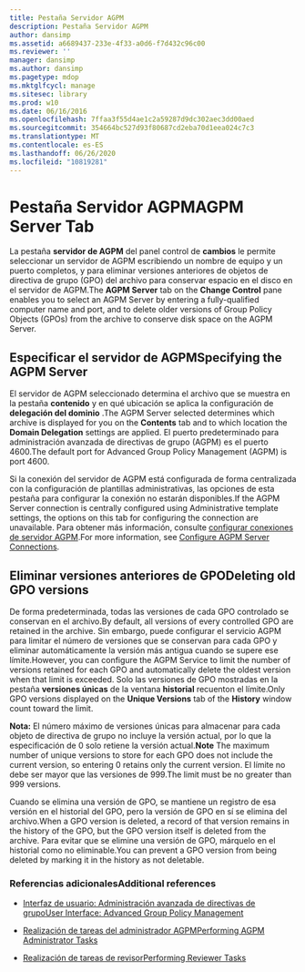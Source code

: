 ```yaml
---
title: Pestaña Servidor AGPM
description: Pestaña Servidor AGPM
author: dansimp
ms.assetid: a6689437-233e-4f33-a0d6-f7d432c96c00
ms.reviewer: ''
manager: dansimp
ms.author: dansimp
ms.pagetype: mdop
ms.mktglfcycl: manage
ms.sitesec: library
ms.prod: w10
ms.date: 06/16/2016
ms.openlocfilehash: 7ffaa3f55d4ae1c2a59287d9dc302aec3dd00aed
ms.sourcegitcommit: 354664bc527d93f80687cd2eba70d1eea024c7c3
ms.translationtype: MT
ms.contentlocale: es-ES
ms.lasthandoff: 06/26/2020
ms.locfileid: "10819281"
---
```

# <span data-ttu-id="723db-103">Pestaña Servidor AGPM</span><span class="sxs-lookup"><span data-stu-id="723db-103">AGPM Server Tab</span></span>


<span data-ttu-id="723db-104">La pestaña **servidor de AGPM** del panel control de **cambios** le permite seleccionar un servidor de AGPM escribiendo un nombre de equipo y un puerto completos, y para eliminar versiones anteriores de objetos de directiva de grupo (GPO) del archivo para conservar espacio en el disco en el servidor de AGPM.</span><span class="sxs-lookup"><span data-stu-id="723db-104">The **AGPM Server** tab on the **Change Control** pane enables you to select an AGPM Server by entering a fully-qualified computer name and port, and to delete older versions of Group Policy Objects (GPOs) from the archive to conserve disk space on the AGPM Server.</span></span>

## <span data-ttu-id="723db-105">Especificar el servidor de AGPM</span><span class="sxs-lookup"><span data-stu-id="723db-105">Specifying the AGPM Server</span></span>


<span data-ttu-id="723db-106">El servidor de AGPM seleccionado determina el archivo que se muestra en la pestaña **contenido** y en qué ubicación se aplica la configuración de **delegación del dominio** .</span><span class="sxs-lookup"><span data-stu-id="723db-106">The AGPM Server selected determines which archive is displayed for you on the **Contents** tab and to which location the **Domain Delegation** settings are applied.</span></span> <span data-ttu-id="723db-107">El puerto predeterminado para administración avanzada de directivas de grupo (AGPM) es el puerto 4600.</span><span class="sxs-lookup"><span data-stu-id="723db-107">The default port for Advanced Group Policy Management (AGPM) is port 4600.</span></span>

<span data-ttu-id="723db-108">Si la conexión del servidor de AGPM está configurada de forma centralizada con la configuración de plantillas administrativas, las opciones de esta pestaña para configurar la conexión no estarán disponibles.</span><span class="sxs-lookup"><span data-stu-id="723db-108">If the AGPM Server connection is centrally configured using Administrative template settings, the options on this tab for configuring the connection are unavailable.</span></span> <span data-ttu-id="723db-109">Para obtener más información, consulte [configurar conexiones de servidor AGPM](configure-agpm-server-connections-agpm40.md).</span><span class="sxs-lookup"><span data-stu-id="723db-109">For more information, see [Configure AGPM Server Connections](configure-agpm-server-connections-agpm40.md).</span></span>

## <span data-ttu-id="723db-110">Eliminar versiones anteriores de GPO</span><span class="sxs-lookup"><span data-stu-id="723db-110">Deleting old GPO versions</span></span>


<span data-ttu-id="723db-111">De forma predeterminada, todas las versiones de cada GPO controlado se conservan en el archivo.</span><span class="sxs-lookup"><span data-stu-id="723db-111">By default, all versions of every controlled GPO are retained in the archive.</span></span> <span data-ttu-id="723db-112">Sin embargo, puede configurar el servicio AGPM para limitar el número de versiones que se conservan para cada GPO y eliminar automáticamente la versión más antigua cuando se supere ese límite.</span><span class="sxs-lookup"><span data-stu-id="723db-112">However, you can configure the AGPM Service to limit the number of versions retained for each GPO and automatically delete the oldest version when that limit is exceeded.</span></span> <span data-ttu-id="723db-113">Solo las versiones de GPO mostradas en la pestaña **versiones únicas** de la ventana **historial** recuenton el límite.</span><span class="sxs-lookup"><span data-stu-id="723db-113">Only GPO versions displayed on the **Unique Versions** tab of the **History** window count toward the limit.</span></span>

<span data-ttu-id="723db-114">**Nota:**  El número máximo de versiones únicas para almacenar para cada objeto de directiva de grupo no incluye la versión actual, por lo que la especificación de 0 solo retiene la versión actual.</span><span class="sxs-lookup"><span data-stu-id="723db-114">**Note** The maximum number of unique versions to store for each GPO does not include the current version, so entering 0 retains only the current version.</span></span> <span data-ttu-id="723db-115">El límite no debe ser mayor que las versiones de 999.</span><span class="sxs-lookup"><span data-stu-id="723db-115">The limit must be no greater than 999 versions.</span></span>

<span data-ttu-id="723db-116">Cuando se elimina una versión de GPO, se mantiene un registro de esa versión en el historial del GPO, pero la versión de GPO en sí se elimina del archivo.</span><span class="sxs-lookup"><span data-stu-id="723db-116">When a GPO version is deleted, a record of that version remains in the history of the GPO, but the GPO version itself is deleted from the archive.</span></span> <span data-ttu-id="723db-117">Para evitar que se elimine una versión de GPO, márquelo en el historial como no eliminable.</span><span class="sxs-lookup"><span data-stu-id="723db-117">You can prevent a GPO version from being deleted by marking it in the history as not deletable.</span></span>

 

### <span data-ttu-id="723db-118">Referencias adicionales</span><span class="sxs-lookup"><span data-stu-id="723db-118">Additional references</span></span>

-   [<span data-ttu-id="723db-119">Interfaz de usuario: Administración avanzada de directivas de grupo</span><span class="sxs-lookup"><span data-stu-id="723db-119">User Interface: Advanced Group Policy Management</span></span>](user-interface-advanced-group-policy-management-agpm40.md)

-   [<span data-ttu-id="723db-120">Realización de tareas del administrador AGPM</span><span class="sxs-lookup"><span data-stu-id="723db-120">Performing AGPM Administrator Tasks</span></span>](performing-agpm-administrator-tasks-agpm40.md)

-   [<span data-ttu-id="723db-121">Realización de tareas de revisor</span><span class="sxs-lookup"><span data-stu-id="723db-121">Performing Reviewer Tasks</span></span>](performing-reviewer-tasks-agpm40.md)

 

 





